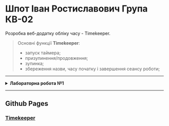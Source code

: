 # Шпот Іван Ростиславович Група КВ-02

Розробка веб-додатку обліку часу - Timekeeper. 

> Основні функції **Timekeeper**:
> * запуск таймера;
> * призупинення/продовження;
> * зупинка;
> * збереження назви, часу початку і завершення сеансу роботи;

<hr>

<details>
  
  <summary> <strong>Лабораторна робота №1</strong> </summary>

## **Розробка статичного інтерфейсу Web-додатка.**

***Мета***: ознайомитись із засобами мов HTML5 та CSS3 та навчитись застосовувати бібліотеки Twitter Bootstrap/Material UI щодо швидкої побудови Web-інтерфейсу користувача.

***Загальне завдання***: розробити статичні Web-сторінки додатку та перевірити коректне їх відображення на екранах різного розміру.
Інструменти розробки: мови HTML5, CSS3, фреймворки Twitter Bootstrap або Material UI. (уроки від TutorialRepublic)

### [**Звіт**](https://docs.google.com/document/d/1X_4rErcX57OFTse4VcdoAn3TSj-ZNMmx6yeMv7z3jvQ/edit?usp=sharing)
  
</details>

<hr>

## Github Pages

### [**Timekeeper**]()
